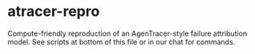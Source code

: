 # atracer-repro
Compute-friendly reproduction of an AgenTracer-style failure attribution model.
See scripts at bottom of this file or in our chat for commands.
